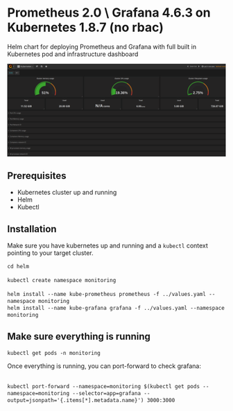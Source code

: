 # Prometheus 2.0 \ Grafana 4.6.3 on Kubernetes 1.8.7 (no rbac)


Helm chart for deploying Prometheus and Grafana with full built in Kubernetes pod and infrastructure dashboard

<img src="grafana.png" />

## Prerequisites

* Kubernetes cluster up and running
* Helm
* Kubectl

## Installation

Make sure you have kubernetes up and running and a `kubectl` context pointing to your target cluster. <br/>

```
cd helm

kubectl create namespace monitoring

helm install --name kube-prometheus prometheus -f ../values.yaml --namespace monitoring
helm install --name kube-grafana grafana -f ../values.yaml --namespace monitoring

```

## Make sure everything is running

```
kubectl get pods -n monitoring
```

Once everything is running, you can port-forward to check grafana:

```

kubectl port-forward --namespace=monitoring $(kubectl get pods --namespace=monitoring --selector=app=grafana --output=jsonpath='{.items[*].metadata.name}') 3000:3000

```

